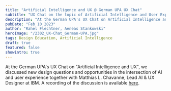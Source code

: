 ```yaml
---
title: "Artificial Intelligence and UX @ German UPA UX Chat"
subtitle: "UX Chat on the topic of Artificial Intelligence and User Experience"
description: "At the German UPA's UX Chat on Artificial Intelligence and UX, we discussed new design questions and opportunities in the intersection of AI and user experience together with Matthias L. Chavanne, Lead AI & UX Designer at IBM."
pubDate: "Feb 10 2023"
author: "Rahel Flechtner, Aeneas Stankowski"
heroImage: "/2302_UX-Chat_German-UPA.jpg"
tags: Design Education, Artificial Intelligence
draft: true 
featured: false
showintro: true
---
```


At the German UPA's UX Chat on "Artificial Intelligence and UX", we discussed new design questions and opportunities in the intersection of AI and user experience together with Matthias L. Chavanne, Lead AI & UX Designer at IBM. A recording of the discussion is available [here](https://germanupa.de/veranstaltungen/veranstaltungskalender/ux-chat-kuenstliche-intelligenz-und-ux).
